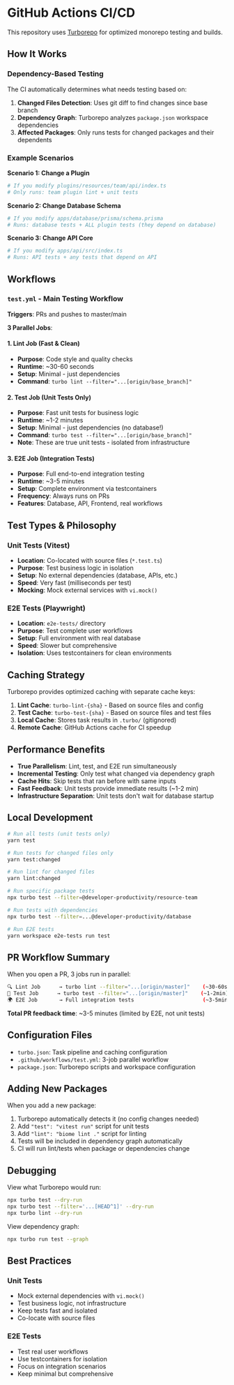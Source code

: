 # GitHub Actions CI/CD

This repository uses [Turborepo](https://turborepo.com/) for optimized monorepo testing and builds.

## How It Works

### Dependency-Based Testing

The CI automatically determines what needs testing based on:

1. **Changed Files Detection**: Uses git diff to find changes since base branch
2. **Dependency Graph**: Turborepo analyzes `package.json` workspace dependencies 
3. **Affected Packages**: Only runs tests for changed packages and their dependents

### Example Scenarios

**Scenario 1: Change a Plugin**
```bash
# If you modify plugins/resources/team/api/index.ts
# Only runs: team plugin lint + unit tests
```

**Scenario 2: Change Database Schema** 
```bash
# If you modify apps/database/prisma/schema.prisma 
# Runs: database tests + ALL plugin tests (they depend on database)
```

**Scenario 3: Change API Core**
```bash
# If you modify apps/api/src/index.ts
# Runs: API tests + any tests that depend on API
```

## Workflows

### `test.yml` - Main Testing Workflow

**Triggers**: PRs and pushes to master/main

**3 Parallel Jobs**:

#### 1. **Lint Job** (Fast & Clean)
- **Purpose**: Code style and quality checks
- **Runtime**: ~30-60 seconds
- **Setup**: Minimal - just dependencies
- **Command**: `turbo lint --filter="...[origin/base_branch]"`

#### 2. **Test Job** (Unit Tests Only)
- **Purpose**: Fast unit tests for business logic
- **Runtime**: ~1-2 minutes  
- **Setup**: Minimal - just dependencies (no database!)
- **Command**: `turbo test --filter="...[origin/base_branch]"`
- **Note**: These are true unit tests - isolated from infrastructure

#### 3. **E2E Job** (Integration Tests)
- **Purpose**: Full end-to-end integration testing
- **Runtime**: ~3-5 minutes
- **Setup**: Complete environment via testcontainers
- **Frequency**: Always runs on PRs
- **Features**: Database, API, Frontend, real workflows

## Test Types & Philosophy

### Unit Tests (Vitest)
- **Location**: Co-located with source files (`*.test.ts`)
- **Purpose**: Test business logic in isolation
- **Setup**: No external dependencies (database, APIs, etc.)
- **Speed**: Very fast (milliseconds per test)
- **Mocking**: Mock external services with `vi.mock()`

### E2E Tests (Playwright)
- **Location**: `e2e-tests/` directory
- **Purpose**: Test complete user workflows
- **Setup**: Full environment with real database
- **Speed**: Slower but comprehensive
- **Isolation**: Uses testcontainers for clean environments

## Caching Strategy

Turborepo provides optimized caching with separate cache keys:

1. **Lint Cache**: `turbo-lint-{sha}` - Based on source files and config
2. **Test Cache**: `turbo-test-{sha}` - Based on source files and test files  
3. **Local Cache**: Stores task results in `.turbo/` (gitignored)
4. **Remote Cache**: GitHub Actions cache for CI speedup

## Performance Benefits

- **True Parallelism**: Lint, test, and E2E run simultaneously
- **Incremental Testing**: Only test what changed via dependency graph
- **Cache Hits**: Skip tests that ran before with same inputs
- **Fast Feedback**: Unit tests provide immediate results (~1-2 min)
- **Infrastructure Separation**: Unit tests don't wait for database startup

## Local Development

```bash
# Run all tests (unit tests only)
yarn test

# Run tests for changed files only  
yarn test:changed

# Run lint for changed files
yarn lint:changed

# Run specific package tests
npx turbo test --filter=@developer-productivity/resource-team

# Run tests with dependencies
npx turbo test --filter=...@developer-productivity/database

# Run E2E tests
yarn workspace e2e-tests run test
```

## PR Workflow Summary

When you open a PR, 3 jobs run in parallel:

```bash
🔍 Lint Job      → turbo lint --filter="...[origin/master]"    (~30-60s)
🧪 Test Job      → turbo test --filter="...[origin/master]"    (~1-2min)  
🌍 E2E Job       → Full integration tests                      (~3-5min)
```

**Total PR feedback time**: ~3-5 minutes (limited by E2E, not unit tests)

## Configuration Files

- `turbo.json`: Task pipeline and caching configuration
- `.github/workflows/test.yml`: 3-job parallel workflow
- `package.json`: Turborepo scripts and workspace configuration

## Adding New Packages

When you add a new package:

1. Turborepo automatically detects it (no config changes needed)
2. Add `"test": "vitest run"` script for unit tests
3. Add `"lint": "biome lint ."` script for linting
4. Tests will be included in dependency graph automatically
5. CI will run lint/tests when package or dependencies change

## Debugging

View what Turborepo would run:
```bash
npx turbo test --dry-run
npx turbo test --filter='...[HEAD^1]' --dry-run
npx turbo lint --dry-run
```

View dependency graph:
```bash
npx turbo run test --graph
```

## Best Practices

### Unit Tests
- Mock external dependencies with `vi.mock()`
- Test business logic, not infrastructure
- Keep tests fast and isolated
- Co-locate with source files

### E2E Tests  
- Test real user workflows
- Use testcontainers for isolation
- Focus on integration scenarios
- Keep minimal but comprehensive